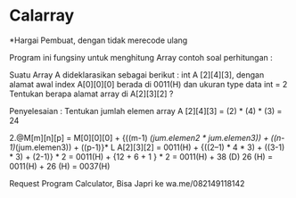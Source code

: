 # Calarray
*Hargai Pembuat, dengan tidak merecode ulang

Program ini fungsiny untuk menghitung Array
contoh soal perhitungan :

Suatu Array A dideklarasikan sebagai berikut :
int A [2][4][3], dengan alamat awal index A[0][0][0] berada di
0011(H) dan ukuran type data int = 2 Tentukan berapa alamat
array di A[2][3][2] ?

Penyelesaian :
Tentukan jumlah elemen array A [2][4][3]
= (2) * (4) * (3) = 24

2.@M[m][n][p] = M[0][0][0] + {((m-1) *(jum.elemen2 * jum.elemen3)) + ((n-1)*(jum.elemen3)) + ((p-1)}* L
A[2][3][2]  = 0011(H) + {((2–1) * 4 * 3) + ((3-1) * 3) + (2-1)} * 2
            = 0011(H) + {12 + 6 + 1 } * 2
            = 0011(H) + 38 (D) 26 (H)
            = 0011(H) + 26 (H)
            = 0037(H)
            
            
Request Program Calculator, Bisa Japri ke wa.me/082149118142
